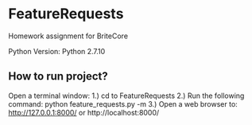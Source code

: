 # FeatureRequests
Homework assignment for BriteCore

Python Version: Python 2.7.10

How to run project?
------------------------------------------
Open a terminal window:
    1.) cd to FeatureRequests
    2.) Run the following command: python feature_requests.py -m 
    3.) Open a web browser to: http://127.0.0.1:8000/ or http://localhost:8000/

